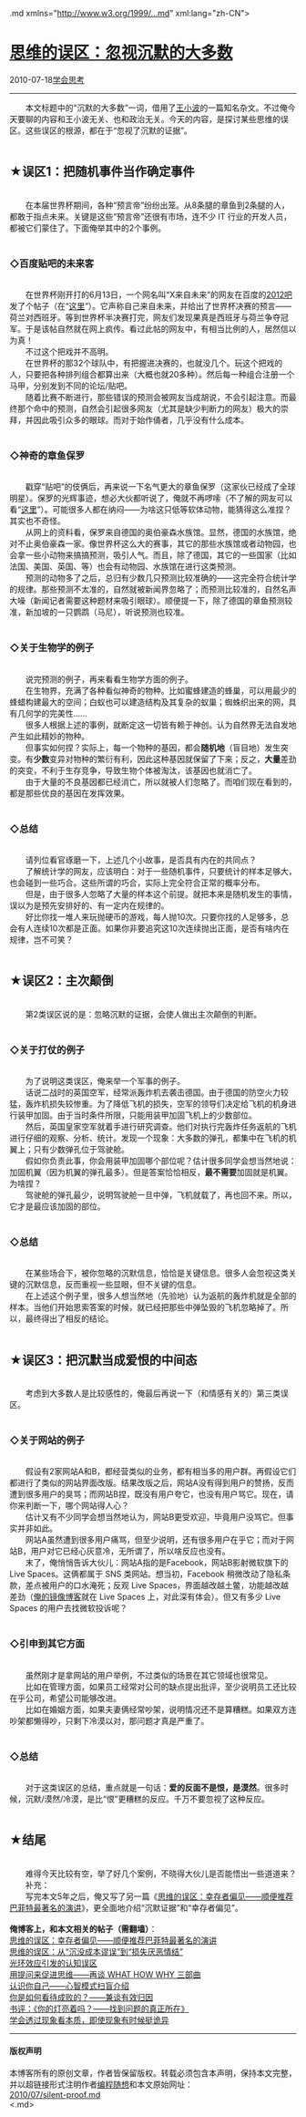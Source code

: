 <!DOCTYPE.md>
.md xmlns="http://www.w3.org/1999/...md" xml:lang="zh-CN">
<head>
<meta http-equiv="Content-Type" content="text.md; charset=utf-8" />
<meta name="generator" content="Python script by program.think@gmail.com" />
<meta name="provider" content="program-think.blogspot.com" />
<link type="text/css" rel="stylesheet" href="../../css/program-think.css" />
<title>思维的误区：忽视沉默的大多数 - 编程随想的博客</title>
</head>
<body>
<div id="main" style="width:100%;">
<h1><a href="../../index.md" title="回到首页">思维的误区：忽视沉默的大多数</a></h1>
<div class="post-info"><span class="date-header">2010-07-18</span><a href="../../tags/E5ADA6E4BC9AE6809DE88083.md" class="tag">学会思考</a> </div>
<hr>
<div class="post">
&#12288;&#12288;本文标题中的“沉默的大多数”一词，借用了<a href="https://zh.wikipedia.org/wiki/%E7%8E%8B%E5%B0%8F%E6%B3%A2" target="_blank" rel="nofollow">王小波</a>的一篇知名杂文。不过俺今天要聊的内容和王小波无关、也和政治无关。今天的内容，是探讨某些思维的误区。这些误区的根源，都在于“忽视了沉默的证据”。<a name='more'></a><!--program-think--><br /><br /><h2>★误区1：把随机事件当作确定事件</h2><br />&#12288;&#12288;在本届世界杯期间，各种“预言帝”纷纷出笼。从8条腿的章鱼到2条腿的人，都敢于指点未来。关键是这些“预言帝”还很有市场，连不少 IT 行业的开发人员，都被它们蒙住了。下面俺举其中的2个事例。<br /><br /><h3>◇百度贴吧的未来客</h3><br />&#12288;&#12288;在世界杯刚开打的6月13日，一个网名叫“X来自未来”的网友在百度的<a href="http://tieba.baidu.com/f?kw=2012" target="_blank" rel="nofollow">2012吧</a>发了个帖子（在“<a href="http://tieba.baidu.com/f?kz=797481906" target="_blank" rel="nofollow">这里</a>”）。它声称自己来自未来，并给出了世界杯决赛的预言——荷兰对西班牙。等到世界杯半决赛打完，网友们发现果真是西班牙与荷兰争夺冠军。于是该帖自然就在网上疯传。看过此帖的网友中，有相当比例的人，居然信以为真！<br />&#12288;&#12288;不过这个把戏并不高明。<br />&#12288;&#12288;在世界杯的那32个球队中，有把握进决赛的，也就没几个。玩这个把戏的人，只要把各种排列组合都算出来（大概也就20多种）。然后每一种组合注册一个马甲，分别发到不同的论坛/贴吧。<br />&#12288;&#12288;随着比赛不断进行，那些错误的预测会被网友当成胡说，不会引起注意。而最终那个命中的预测，自然会引起很多网友（尤其是缺少判断力的网友）极大的崇拜，并因此吸引众多的眼球。而对于始作俑者，几乎没有什么成本。<br /><br /><h3>◇神奇的章鱼保罗</h3><br />&#12288;&#12288;戳穿“贴吧”的伎俩后，再来说一下名气更大的章鱼保罗（这家伙已经成了全球明星）。保罗的光辉事迹，想必大伙都听说了，俺就不再啰嗦（不了解的网友可以看“<a href="https://zh.wikipedia.org/wiki/%E7%AB%A0%E9%B1%BC%E4%BF%9D%E7%BD%97" target="_blank" rel="nofollow">这里</a>”）。可能很多人都在纳闷——为啥这只低等软体动物，能猜得这么准捏？其实也不奇怪。<br />&#12288;&#12288;从网上的资料看，保罗来自德国的奥伯豪森水族馆。显然，德国的水族馆，绝对不止奥伯豪森一家。像世界杯这么大的赛事，其它的那些水族馆或者动物园，也会拿一些小动物来搞搞预测，吸引人气。而且，除了德国，其它的一些国家（比如法国、美国、英国、等）也会有动物园、水族馆在进行这类预测。<br />&#12288;&#12288;预测的动物多了之后，总归有少数几只预测比较准确的——这完全符合统计学的规律。那些预测不太准的，自然就被新闻界忽略了；而预测比较准的，自然名声大噪（新闻记者需要这种题材来吸引眼球）。顺便提一下，除了德国的章鱼预测较准，新加坡的一只鹦鹉（马尼），听说预测也较准。<br /><br /><h3>◇关于生物学的例子</h3><br />&#12288;&#12288;说完预测的例子，再来看看生物学方面的例子。<br />&#12288;&#12288;在生物界，充满了各种看似神奇的物种。比如蜜蜂建造的蜂巢，可以用最少的蜂蜡构建最大的空间；白蚁也可以建造结构及其复杂的蚁巢；蜘蛛织出来的网，具有几何学的完美性......<br />&#12288;&#12288;很多人根据上述的事例，就断定这一切皆有赖于神创。认为自然界无法自发地产生如此精妙的物种。<br />&#12288;&#12288;但事实如何捏？实际上，每一个物种的基因，都会<b>随机地</b>（盲目地）发生突变。有<b>少数</b>变异对物种的繁衍有利，因此这种基因就保留了下来；反之，<b>大量</b>差劲的突变，不利于生存竞争，导致生物个体被淘汰，该基因也就消亡了。<br />&#12288;&#12288;由于大量的不良基因都已经消亡，所以就被人们忽略了。而咱们现在看到的，都是那些优良的基因在发挥效果。<br /><br /><h3>◇总结</h3><br />&#12288;&#12288;请列位看官琢磨一下，上述几个小故事，是否具有内在的共同点？<br />&#12288;&#12288;了解统计学的网友，应该明白：对于一些随机事件，只要统计的样本足够大，也会碰到一些巧合。这些所谓的巧合，实际上完全符合正常的概率分布。<br />&#12288;&#12288;但是，由于很多人忽略了大量的样本这个前提。就把本来是随机发生的事情，误以为是预先安排好的、有一定内在规律的。<br />&#12288;&#12288;好比你找一堆人来玩抛硬币的游戏，每人抛10次。只要你找的人足够多，总会有人连续10次都是正面。如果你非要追究这10次连续抛出正面，是否有啥内在规律，岂不可笑？<br /><br /><h2>★误区2：主次颠倒</h2><br />&#12288;&#12288;第2类误区说的是：忽略沉默的证据，会使人做出主次颠倒的判断。<br /><br /><h3>◇关于打仗的例子</h3><br />&#12288;&#12288;为了说明这类误区，俺来举一个军事的例子。<br />&#12288;&#12288;话说二战时的英国空军，经常派轰炸机去袭击德国。由于德国的防空火力较猛，轰炸机损失较惨重。为了降低飞机的损失，空军的领导们决定给飞机的机身进行装甲加固。由于当时条件所限，只能用装甲加固飞机上的少数部位。<br />&#12288;&#12288;然后，英国皇家空军就着手进行研究调查。他们对执行完轰炸任务返航的飞机进行仔细的观察、分析、统计。发现一个现象：大多数的弹孔，都集中在飞机的机翼上；只有少数弹孔位于驾驶舱。<br />&#12288;&#12288;假如你负责此事，你会用装甲加固哪个部位呢？估计很多同学会想当然地说：加固机翼（因为机翼的弹孔最多）。但是答案恰恰相反，<b>最不需要</b>加固就是机翼。为啥捏？<br />&#12288;&#12288;驾驶舱的弹孔最少，说明驾驶舱一旦中弹，飞机就载了，再也回不来。所以，它才是最应该加固的部位。<br /><br /><h3>◇总结</h3><br />&#12288;&#12288;在某些场合下，被你忽略的沉默信息，恰恰是关键信息。很多人会忽视这类关键的沉默信息，反而重视一些显眼，但不关键的信息。<br />&#12288;&#12288;在上述这个例子里，很多人想当然地（先验地）认为返航的轰炸机就是全部的样本。当他们开始思索答案的时候，就已经把那些中弹坠毁的飞机忽略掉了。所以，最终得出了相反的结论。<br /><br /><h2>★误区3：把沉默当成爱恨的中间态</h2><br />&#12288;&#12288;考虑到大多数人是比较感性的，俺最后再说一下（和情感有关的）第三类误区。<br /><br /><h3>◇关于网站的例子</h3><br />&#12288;&#12288;假设有2家网站A和B，都经营类似的业务，都有相当多的用户群。再假设它们都进行了类似的网站界面改版。结果改版之后，网站A没有得到用户的赞扬，反而遭到很多用户的臭骂；而网站B捏，既没有用户夸它，也没有用户骂它。现在，请你来判断一下，哪个网站得人心？<br />&#12288;&#12288;估计又有不少同学会想当然地认为，网站B更受欢迎，毕竟用户没骂它。但事实并非如此。<br />&#12288;&#12288;网站A虽然遭到很多用户痛骂，但至少说明，还有很多用户在乎它；而对于网站B，用户对它已经心灰意冷，无所谓了，所以啥反应也没有。<br />&#12288;&#12288;末了，俺悄悄告诉大伙儿：网站A指的是Facebook，网站B影射微软旗下的 Live Spaces。这俩都属于 SNS 类网站。想当初，Facebook 稍微改动了隐私条款，差点被用户的口水淹死；反观 Live Spaces，界面越改越土鳖，功能越改越差劲（<a href="http://program-think.spaces.live.com/" target="_blank">俺的镜像博客</a>就在 Live Spaces 上，对此深有体会）。但又有多少 Live Spaces 的用户去找微软投诉呢？<br /><br /><h3>◇引申到其它方面</h3><br />&#12288;&#12288;虽然刚才是拿网站的用户举例，不过类似的场景在其它领域也很常见。<br />&#12288;&#12288;比如在管理方面，如果员工经常对公司的缺点提出批评，至少说明员工还比较在乎公司，希望公司能够改进。<br />&#12288;&#12288;比如在婚姻方面，如果夫妻俩经常吵架，说明情况还不是算糟糕。如果双方连吵架都懒得吵，只剩下冷漠以对，那问题才真是严重了。<br /><br /><h3>◇总结</h3><br />&#12288;&#12288;对于这类误区的总结，重点就是一句话：<b>爱的反面不是恨，是漠然</b>。很多时候，沉默/漠然/冷漠，是比“恨”更糟糕的反应。千万不要忽视了这种反应。<br /><br /><h2>★结尾</h2><br />&#12288;&#12288;难得今天比较有空，举了好几个案例，不晓得大伙儿是否能悟出一些道道来？<br />&#12288;&#12288;补充：<br />&#12288;&#12288;写完本文5年之后，俺又写了另一篇《<a href="../../2015/05/Survivorship-Bias.md">思维的误区：幸存者偏见——顺便推荐巴菲特最著名的演讲</a>》，更全面地介绍“沉默证据”和“幸存者偏见”。<br /><br /><b>俺博客上，和本文相关的帖子（需翻墙）</b>：<br /><a href="../../2015/05/Survivorship-Bias.md">思维的误区：幸存者偏见——顺便推荐巴菲特最著名的演讲</a><br /><a href="../../2014/06/sunk-cost-fallacy-and-loss-aversion.md">思维的误区：从“沉没成本谬误”到“损失厌恶情结”</a><br /><a href="../../2009/05/halo-effect.md">光环效应引发的认知误区</a><br /><a href="../../2012/03/think-what-how-why.md">用提问来促进思维——再谈 WHAT HOW WHY 三部曲</a><br /><a href="../../2010/02/about-mental-model.md">认识你自己——心智模式扫盲介绍</a><br /><a href="../../2010/04/how-to-attribute-success-failure.md">你是如何看待成败的？——兼谈有效归因</a><br /><a href="../../2009/07/book-review-are-your-lights-on.md">书评：《你的灯亮着吗？——找到问题的真正所在》</a><br /><a href="../../2009/02/from-surface-to-essence.md">学会透过现象看本质，即使现象有时候挺诡异</a><div class="blogger-post-footer">
</div>
<hr>
<div class="copyright">
<h4>版权声明</h4>
本博客所有的原创文章，作者皆保留版权。转载必须包含本声明，保持本文完整，并以超链接形式注明作者<a href="mailto:program.think@gmail.com">编程随想</a>和本文原始网址：<br>
<a href="2010/07/silent-proof.md">2010/07/silent-proof.md</a>
</div>
</div>
</body>
<.md>
